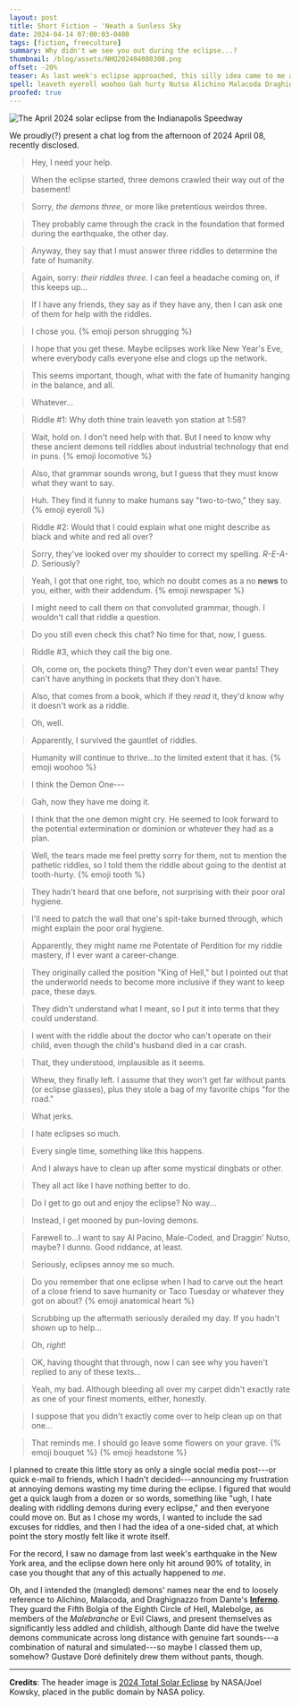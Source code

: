 ```yaml
---
layout: post
title: Short Fiction — 'Neath a Sunless Sky
date: 2024-04-14 07:00:03-0400
tags: [fiction, freeculture]
summary: Why didn't we see you out during the eclipse...?
thumbnail: /blog/assets/NHQ202404080308.png
offset: -20%
teaser: As last week's eclipse approached, this silly idea came to me and grew into a fun exercise in frustration.
spell: leaveth eyeroll woohoo Gah hurty Nutso Alichino Malacoda Draghignazzo Bolgia Malebolge Malebranche Doré Kowsky
proofed: true
---
```


![The April 2024 solar eclipse from the Indianapolis Speedway](/blog/assets/NHQ202404080308.png "Wait until the animals start acting weird, the wine-guzzling neighbor covering their face with a colander tells me...")

We proudly(?) present a chat log from the afternoon of 2024 April 08, recently disclosed.

 > Hey, I need your help.

 > When the eclipse started, three demons crawled their way out of the basement!

 > Sorry, *the demons three*, or more like pretentious weirdos three.

 > They probably came through the crack in the foundation that formed during the earthquake, the other day.

 > Anyway, they say that I must answer three riddles to determine the fate of humanity.

 > Again, sorry:  *their riddles three*.  I can feel a headache coming on, if this keeps up...

 > If I have any friends, they say as if they have any, then I can ask one of them for help with the riddles.

 > I chose you. {% emoji person shrugging %}

 > I hope that you get these.  Maybe eclipses work like New Year's Eve, where everybody calls everyone else and clogs up the network.

 > This seems important, though, what with the fate of humanity hanging in the balance, and all.

 > Whatever...

 > Riddle #1:  Why doth thine train leaveth yon station at 1:58?

 > Wait, hold on.  I don't need help with that.  But I need to know why these ancient demons tell riddles about industrial technology that end in puns. {% emoji locomotive %}

 > Also, that grammar sounds wrong, but I guess that they must know what they want to say.

 > Huh.  They find it funny to make humans say "two-to-two," they say. {% emoji eyeroll %}

 > Riddle #2:  Would that I could explain what one might describe as black and white and red all over?

 > Sorry, they've looked over my shoulder to correct my spelling.  *R-E-A-D*.  Seriously?

 > Yeah, I got that one right, too, which no doubt comes as a no **news** to you, either, with their addendum. {% emoji newspaper %}

 > I might need to call them on that convoluted grammar, though.  I wouldn't call that riddle a question.

 > Do you still even check this chat?  No time for that, now, I guess.

 > Riddle #3, which they call the big one.

 > Oh, come on, the pockets thing?  They don't even wear pants!  They can't have anything in pockets that they don't have.

 > Also, that comes from a book, which if they *read* it, they'd know why it doesn't work as a riddle.

 > Oh, well.

 > Apparently, I survived the gauntlet of riddles.

 > Humanity will continue to thrive...to the limited extent that it has. {% emoji woohoo %}

 > I think the Demon One---

 > Gah, now they have me doing it.

 > I think that the one demon might cry.  He seemed to look forward to the potential extermination or dominion or whatever they had as a plan.

 > Well, the tears made me feel pretty sorry for them, not to mention the pathetic riddles, so I told them the riddle about going to the dentist at tooth-hurty. {% emoji tooth %}

 > They hadn't heard that one before, not surprising with their poor oral hygiene.

 > I'll need to patch the wall that one's spit-take burned through, which might explain the poor oral hygiene.

 > Apparently, they might name me Potentate of Perdition for my riddle mastery, if I ever want a career-change.

 > They originally called the position "King of Hell," but I pointed out that the underworld needs to become more inclusive if they want to keep pace, these days.

 > They didn't understand what I meant, so I put it into terms that they could understand.

 > I went with the riddle about the doctor who can't operate on their child, even though the child's husband died in a car crash.

 > That, they understood, implausible as it seems.

 > Whew, they finally left.  I assume that they won't get far without pants (or eclipse glasses), plus they stole a bag of my favorite chips "for the road."

 > What jerks.

 > I hate eclipses so much.

 > Every single time, something like this happens.

 > And I always have to clean up after some mystical dingbats or other.

 > They all act like I have nothing better to do.

 > Do I get to go out and enjoy the eclipse?  No way...

 > Instead, I get mooned by pun-loving demons.

 > Farewell to...I want to say Al Pacino, Male-Coded, and Draggin' Nutso, maybe?  I dunno.  Good riddance, at least.

 > Seriously, eclipses annoy me so much.

 > Do you remember that one eclipse when I had to carve out the heart of a close friend to save humanity or Taco Tuesday or whatever they got on about? {% emoji anatomical heart %}

 > Scrubbing up the aftermath seriously derailed my day.  If you hadn't shown up to help...

 > Oh, *right*!

 > OK, having thought that through, now I can see why you haven't replied to any of these texts...

 > Yeah, my bad.  Although bleeding all over my carpet didn't exactly rate as one of your finest moments, either, honestly.

 > I suppose that you didn't exactly come over to help clean up on that one...

 > That reminds me.  I should go leave some flowers on your grave. {% emoji bouquet %} {% emoji headstone %}

I planned to create this little story as only a single social media post---or quick e-mail to friends, which I hadn't decided---announcing my frustration at annoying demons wasting my time during the eclipse.  I figured that would get a quick laugh from a dozen or so words, something like "ugh, I hate dealing with riddling demons during every eclipse," and then everyone could move on.  But as I chose my words, I wanted to include the sad excuses for riddles, and then I had the idea of a one-sided chat, at which point the story mostly felt like it wrote itself.

For the record, I saw no damage from last week's earthquake in the New York area, and the eclipse down here only hit around 90% of totality, in case you thought that any of this actually happened to *me*.

Oh, and I intended the (mangled) demons' names near the end to loosely reference to Alichino, Malacoda, and Draghignazzo from Dante's [**Inferno**](https://en.wikipedia.org/wiki/Inferno_%28Dante%29).  They guard the Fifth Bolgia of the Eighth Circle of Hell, Malebolge, as members of the *Malebranche* or Evil Claws, and present themselves as significantly less addled and childish, although Dante did have the twelve demons communicate across long distance with genuine fart sounds---a combination of natural and simulated---so maybe I classed them up, somehow?  Gustave Doré definitely drew them without pants, though.

* * *

**Credits**:  The header image is [2024 Total Solar Eclipse](https://images.nasa.gov/details/NHQ202404080308) by NASA/Joel Kowsky, placed in the public domain by NASA policy.
